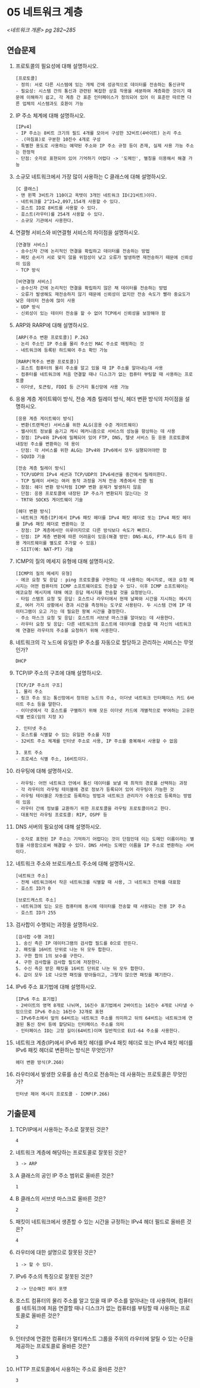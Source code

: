 # 05 네트워크 계층

*<네트워크 개론> pg 282~285*



## 연습문제

1. 프로토콜의 필요성에 대해 설명하시오.

   ```
   [프로토콜]
   - 정의: 서로 다른 시스템에 있는 개체 간에 성공적으로 데이터를 전송하는 통신규약
   - 필요성: 시스템 간의 통신과 관련된 복잡한 상호 작용을 세분하여 계층화한 것이기 때문에 이해하기 쉽고, 각 계층 간 표준 인터페이스가 정의되어 있어 이 표준만 따르면 다른 업체의 시스템과도 호환이 가능
   ```

2. IP 주소 체계에 대해 설명하시오.

   ```
   [IPv4]
   - IP 주소는 8비트 크기의 필드 4개를 모아서 구성한 32비트(4바이트) 논리 주소
   - .(마침표)로 구분한 10진수 4개로 구성
   - 특별한 용도로 사용하는 예약된 주소와 IP 주소 규정 등이 존재, 실제 사용 가능 주소는 한정적
   - 단점: 숫자로 표현되어 있어 기억하기 어렵다 -> '도메인', 별칭을 이용해서 해결 가능
   ```

3. 소규모 네트워크에서 가장 많이 사용하는 C 클래스에 대해 설명하시오.

   ```
   [C 클래스]
   - 맨 왼쪽 3비트가 110이고 옥텟이 3개인 네트워크 ID(21비트)이다.
   - 네트워크를 2^21=2,097,154개 사용할 수 있다.
   - 호스트 ID로 8비트를 사용할 수 있다.
   - 호스트(라우터)를 254개 사용할 수 있다.
   - 소규모 기관에서 사용한다.
   ```

4. 연결형 서비스와 비연결형 서비스의 차이점을 설명하시오.

   ```
   [연결형 서비스]
   - 송수신자 간에 논리적인 연결을 확립하고 데이터를 전송하는 방법
   - 패킷 순서가 서로 맞지 않을 위험성이 낮고 오류가 발생하면 재전송하기 때문에 신뢰성이 있음
   - TCP 방식
   
   [비연결형 서비스]
   - 송수신자 간에 논리적인 연결을 확립하지 않은 채 데이터를 전송하는 방법
   - 오류가 발생해도 재전송하지 않기 때문에 신뢰성이 없지만 전송 속도가 빨라 중요도가 낮은 데이터 전송에 많이 사용
   - UDP 방식
   - 신뢰성이 있는 데이터 전송을 할 수 없어 TCP에서 신뢰성을 보장해야 함
   ```

5. ARP와 RARP에 대해 설명하시오.

   ```
   [ARP(주소 변환 프로토콜)] P.263
   - 논리 주소인 IP 주소를 물리 주소인 MAC 주소로 매핑하는 것
   - 네트워크에 등록된 하드웨어 주소 확인 가능
   
   [RARP(역주소 변환 프로토콜)]
   - 호스트 컴퓨터의 물리 주소를 알고 있을 때 IP 주소를 알아내는데 사용
   - 컴퓨터를 네트워크에 처음 연결할 때나 디스크가 없는 컴퓨터 부팅할 때 사용하는 프로토콜
   - 이더넷, 토큰링, FDDI 등 근거리 통신망에 사용 가능
   ```

6. 응용 계층 게이트웨이 방식, 전송 계층 릴레이 방식, 헤더 변환 방식의 차이점을 설명하시오.

   ```
   [응용 계층 게이트웨이 방식]
   - 변환(트랜잭션) 서비스를 위한 ALG(응용 수준 게이트웨이)
   - 웹사이트 정보를 숨기고 캐시 메커니즘으로 서비스의 성능을 향상하는 데 사용
   - 장점: IPv4와 IPv6에 밀폐되어 있어 FTP, DNS, 텔넷 서비스 등 응용 프로토콜에 내장된 주소를 변환하는 데 용이
   - 단점: 각 서비스를 위한 ALG는 IPv4와 IPv6에서 모두 실행되어야만 함
   - SQUID 기술
   
   [전송 계층 릴레이 방식]
   - TCP/UDP의 IPv4 세션과 TCP/UDP의 IPv6세션을 중간에서 릴레이한다.
   - TCP 릴레이 서버는 여러 동작 과정을 거쳐 전송 계층에서 전환 됨
   - 장점: 헤더 변환 방식처럼 ICMP 변환 문제가 발생하지 않음
   - 단점: 응용 프로토콜에 내장된 IP 주소가 변환되지 않는다는 것
   - TRT와 SOCKS 게이트웨이 기술
   
   [헤더 변환 방식]
   - 네트워크 계층(IP)에서 IPv6 패킷 헤더를 IPv4 패킷 헤더로 또는 IPv4 패킷 헤더를 IPv6 패킷 헤더로 변환하는 것
   - 장점: IP 계층에서만 이루어지므로 다른 방식보다 속도가 빠르다.
   - 단점: IP 계층 변환에 따른 어려움이 있음(해결 방안: DNS-ALG, FTP-ALG 등의 응용 게이트웨이를 별도로 추가할 수 있음)
   - SIIT(예: NAT-PT) 기술
   ```

7. ICMP의 질의 메세지 유형에 대해 설명하시오.

   ```
   [ICMP의 질의 메세지 유형]
   - 에코 요청 및 응답 : ping 프로토콜을 구현하는 데 사용하는 메시지로, 에코 요청 메시지는 어떤 컴퓨터의 ICMP 소프트웨어로도 전송할 수 있다. 이후 ICMP 소프트웨어는 에코요청 메시지에 대해 에코 응답 메시지를 전송할 것을 요청받는다.
   - 타임 스탬프 요청 및 응답: 호스트나 라우터에서 현재 날짜와 시간을 지시하는 메시지로, 여러 가지 상황에서 경과 시간을 측정하는 도구로 사용된다. 두 시스템 간에 IP 데이터그램이 오고 가는 데 필요한 왕복 시간을 결정한다.
   - 주소 마스크 요청 및 응답: 호스트의 서브넷 마스크를 알아보는 데 사용한다.
   - 라우터 요청 및 응답: 다른 네트워크의 호스트에 데이터를 전송할 때 자신의 네트워크에 연결된 라우터의 주소를 요청하기 위해 사용한다.
   ```

8. 네트워크의 각 노드에 유일한 IP 주소를 자동으로 할당하고 관리하는 서비스는 무엇인가?

   ```
   DHCP
   ```

9. TCP/IP 주소의 구조에 대해 설명하시오.

   ```
   [TCP/IP 주소의 구조]
   1. 물리 주소
   - 링크 주소 또는 통신망에서 정의된 노드의 주소, 이더넷 네트워크 인터페이스 카드 6바이트 주소 등을 말한다.
   - 이더넷에서 각 호스트를 구별하기 위해 모든 이더넷 카드에 개별적으로 부여하는 고유한 식별 번호(임의 지정 X)
   
   2. 인터넷 주소
   - 호스트를 식별할 수 있는 유일한 주소를 지정
   - 32비트 주소 체계를 인터넷 주소로 사용, IP 주소를 중복해서 사용할 수 없음
   
   3. 포트 주소
   - 프로세스 식별 주소, 16비트이다.
   ```

10. 라우팅에 대해 설명하시오.

    ```
    - 라우팅: 어떤 네트워크 안에서 통신 데이터를 보낼 때 최적의 경로를 선택하는 과정
    - 각 라우터의 라우팅 테이블에 경로 정보가 등록되어 있어 라우팅이 가능한 것
    - 라우팅 테이블은 자동으로 등록하는 방법과 네트워크 관리자가 수동으로 등록하는 방법이 있음
    - 라우터 간에 정보를 교환하기 위한 프로토콜을 라우팅 프로토콜이라고 한다.
    - 대표적인 라우팅 프로토콜: RIP, OSPF 등
    ```

11. DNS 서버의 필요성에 대해 설명하시오.

    ```
    - 숫자로 표현된 IP 주소는 기억하기 어렵다는 것이 단점인데 이는 도메인 이름이라는 별칭을 사용함으로써 해결할 수 있다. DNS 서버는 도메인 이름을 IP 주소로 변환하는 서버이다.
    ```

12. 네트워크 주소와 브로드캐스트 주소에 대해 설명하시오.

    ```
    [네트워크 주소]
    - 전체 네트워크에서 작은 네트워크를 식별할 때 사용, 그 네트워크 전체를 대표함
    - 호스트 ID가 0
    
    [브로드캐스트 주소]
    - 네트워크에 있는 모든 컴퓨터에 동시에 데이터를 전송할 때 사용되는 전용 IP 주소
    - 호스트 ID가 255
    ```

13. 검사합이 수행되는 과정을 설명하시오.

    ```
    [검사합 수행 과정]
    1. 송신 측은 IP 데이터그램의 검사합 필드를 0으로 만든다.
    2. 패킷을 16비트 단위로 나눈 뒤 모두 합한다.
    3. 구한 합의 1의 보수를 구한다.
    4. 구한 검사합을 검사합 필드에 저장한다.
    5. 수신 측은 받은 패킷을 16비트 단위로 나눈 뒤 모두 합한다.
    6. 값이 모두 1로 나오면 패킷을 받아들이고, 그렇지 않으면 패킷을 폐기한다.
    ```

14. IPv6 주소 표기법에 대해 설명하시오.

    ```
    [IPv6 주소 표기법]
    - 2바이트의 영역 8개로 나뉘며, 16진수 표기법에서 2바이트는 16진수 4개로 나타낼 수 있으므로 IPv6 주소는 16진수 32개로 표현
    - IPv6주소에서 앞의 64비트는 네트워크 주소를 의미하고 뒤의 64비트는 네트워크에 연결된 통신 장비 등에 할당되는 인터페이스 주소를 의미
    - 인터페이스 ID는 고정 길이(64비트)이며 일반적으로 EUI-64 주소를 사용한다.
    ```

15. 네트워크 계층(IP)에서 IPv6 패킷 헤더를 IPv4 패킷 헤더로 또는 IPv4 패킷 헤더를 IPv6 패킷 헤더로 변환하는 방식은 무엇인가?

    ```
    헤더 변환 방식(P.260)
    ```

16. 라우터에서 발생한 오류를 송신 측으로 전송하는 데 사용하는 프로토콜은 무엇인가?

    ```
    인터넷 제어 메시지 프로토콜 - ICMP(P.266)
    ```

    




## 기출문제

1. TCP/IP에서 사용하는 주소로 잘못된 것은?

   ```
   4
   ```

2. 네트워크 계층에 해당하는 프로토콜로 잘못된 것은?

   ```
   3 -> ARP
   ```

3. A 클래스의 공인 IP 주소 범위로 올바른 것은?

   ```
   1
   ```

4. B 클래스의 서브넷 마스크로 올바른 것은?

   ```
   2
   ```

5. 패킷이 네트워크에서 생존할 수 있는 시간을 규정하는 IPv4 헤더 필드로 올바른 것은?

   ```
   4
   ```

6. 라우터에 대한 설명으로 잘못된 것은?

   ```
   1 -> 할 수 있다.
   ```

7. IPv6 주소의 특징으로 잘못된 것은?

   ```
   2 -> 단순해진 헤더 포맷
   ```

8. 호스트 컴퓨터의 물리 주소를 알고 있을 때 IP 주소를 알아내는 데 사용하며, 컴퓨터를 네트워크에 처음 연결할 때나 디스크가 없는 컴퓨터를 부팅할 때 사용하는 프로토콜로 올바른 것은?

   ```
   2
   ```

9. 인터넷에 연결한 컴퓨터가 멀티캐스트 그룹을 주위의 라우터에 알릴 수 있는 수단을 제공하는 프로토콜로 올바른 것은?

   ```
   3
   ```

10. HTTP 프로토콜에서 사용하는 주소로 올바른 것은?

    ```
    3
    ```

    

